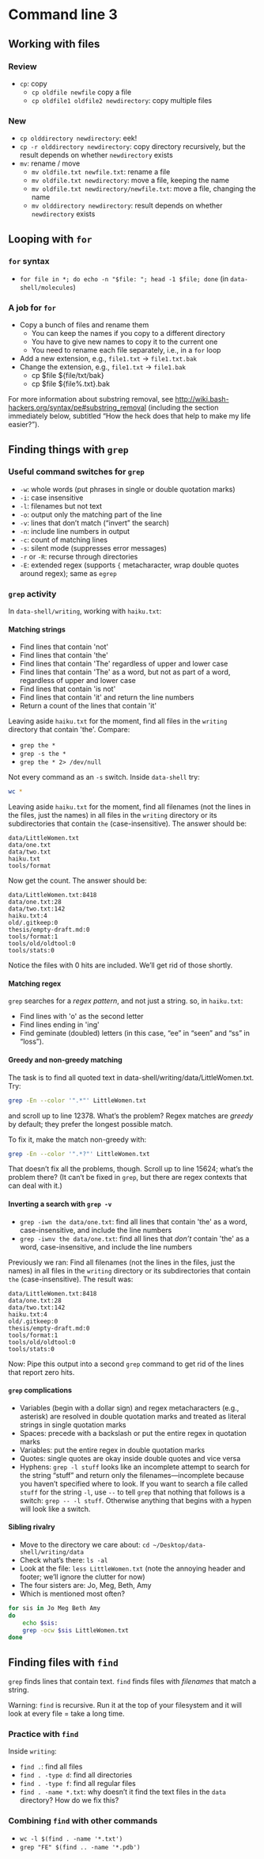 # Command line 3

## Working with files

### Review

* `cp`: copy
	* `cp oldfile newfile` copy a file
	* `cp oldfile1 oldfile2 newdirectory`: copy multiple files

### New

* `cp olddirectory newdirectory`: eek!
* `cp -r olddirectory newdirectory`: copy directory recursively, but the result depends on whether `newdirectory` exists
* `mv`: rename / move
	* `mv oldfile.txt newfile.txt`: rename a file
	* `mv oldfile.txt newdirectory`: move a file, keeping the name
	* `mv oldfile.txt newdirectory/newfile.txt`: move a file, changing the name
	* `mv olddirectory newdirectory`: result depends on whether `newdirectory` exists

## Looping with `for`

### `for` syntax

* `for file in *; do echo -n "$file: "; head -1 $file; done` (in `data-shell/molecules`)

### A job for `for`

* Copy a bunch of files and rename them
	* You can keep the names if you copy to a different directory
	* You have to give new names to copy it to the current one
	* You need to rename each file separately, i.e., in a `for` loop
* Add a new extension, e.g., `file1.txt` → `file1.txt.bak`
* Change the extension, e.g., `file1.txt` → `file1.bak` 
	* cp $file ${file/txt/bak}
	* cp $file ${file%.txt}.bak 

For more information about substring removal, see <http://wiki.bash-hackers.org/syntax/pe#substring_removal> (including the section immediately below, subtitled “How the heck does that help to make my life easier?”).

## Finding things with `grep`

### Useful command switches for `grep`

* `-w`: whole words (put phrases in single or double quotation marks)
* `-i`: case insensitive
* `-l`: filenames but not text
* `-o`: output only the matching part of the line
* `-v`: lines that don’t match (“invert” the search)
* `-n`: include line numbers in output
* `-c`: count of matching lines
* `-s`: silent mode (suppresses error messages)
* `-r` or `-R`: recurse through directories
* `-E`: extended regex (supports `{` metacharacter, wrap double quotes around regex); same as `egrep`

### `grep` activity

In `data-shell/writing`, working with `haiku.txt`:

#### Matching strings

* Find lines that contain 'not'
* Find lines that contain 'the'
* Find lines that contain 'The' regardless of upper and lower case
* Find lines that contain 'The' as a word, but not as part of a word, regardless of upper and lower case
* Find lines that contain 'is not'
* Find lines that contain 'it' and return the line numbers
* Return a count of the lines that contain 'it' 

Leaving aside `haiku.txt` for the moment, find all files in the `writing` directory that contain 'the'. Compare:

* `grep the *`
* `grep -s the *`
* `grep the * 2> /dev/null`

Not every command as an `-s` switch. Inside `data-shell` try:

```bash
wc *
```

Leaving aside `haiku.txt` for the moment, find all filenames (not the lines in the files, just the names) in all files in the `writing` directory or its subdirectories that contain `the` (case-insensitive). The answer should be:

	data/LittleWomen.txt
	data/one.txt
	data/two.txt
	haiku.txt
	tools/format

Now get the count. The answer should be:

	data/LittleWomen.txt:8418
	data/one.txt:28
	data/two.txt:142
	haiku.txt:4
	old/.gitkeep:0
	thesis/empty-draft.md:0
	tools/format:1
	tools/old/oldtool:0
	tools/stats:0

Notice the files with 0 hits are included. We’ll get rid of those shortly.

#### Matching regex

`grep` searches for a _regex pattern_, and not just a string. so, in `haiku.txt`:

* Find lines with 'o' as the second letter
* Find lines ending in 'ing'
* Find geminate (doubled) letters (in this case, “ee” in “seen” and “ss” in “loss”).

#### Greedy and non-greedy matching

The task is to find all quoted text in data-shell/writing/data/LittleWomen.txt. Try:

```bash
grep -En --color '".*"' LittleWomen.txt
```

and scroll up to line 12378. What’s the problem? Regex matches are *greedy* by default; they prefer the longest possible match.

To fix it, make the match non-greedy with:

```bash
grep -En --color '".*?"' LittleWomen.txt
```

That doesn’t fix all the problems, though. Scroll up to line 15624; what’s the problem there? (It can’t be fixed in `grep`, but there are regex contexts that can deal with it.)

#### Inverting a search with `grep -v`

* `grep -iwn the data/one.txt`: find all lines that contain 'the' as a word, case-insensitive, and include the line numbers
* `grep -iwnv the data/one.txt`: find all lines that *don’t* contain 'the' as a word, case-insensitive, and include the line numbers

Previously we ran: Find all filenames (not the lines in the files, just the names) in all files in the `writing` directory or its subdirectories that contain `the` (case-insensitive). The result was:

	data/LittleWomen.txt:8418
	data/one.txt:28
	data/two.txt:142
	haiku.txt:4
	old/.gitkeep:0
	thesis/empty-draft.md:0
	tools/format:1
	tools/old/oldtool:0
	tools/stats:0

Now: Pipe this output into a second `grep` command to get rid of the lines that report zero hits.

#### `grep` complications

* Variables (begin with a dollar sign) and regex metacharacters (e.g., asterisk) are resolved in double quotation marks and treated as literal strings in single quotation marks
* Spaces: precede with a backslash or put the entire regex in quotation marks
* Variables: put the entire regex in double quotation marks 
* Quotes: single quotes are okay inside double quotes and vice versa
* Hyphens: `grep -l stuff` looks like an incomplete attempt to search for the string “stuff” and return only the filenames—incomplete because you haven’t specified where to look. If you want to search a file called `stuff` for the string `-l`, use `--` to tell `grep` that nothing that follows is a switch: `grep -- -l stuff`. Otherwise anything that begins with a hypen will look like a switch.

#### Sibling rivalry

* Move to the directory we care about: `cd ~/Desktop/data-shell/writing/data`
* Check what’s there: `ls -al`
* Look at the file: `less LittleWomen.txt` (note the annoying header and footer; we’ll ignore the clutter for now)
* The four sisters are: Jo, Meg, Beth, Amy
* Which is mentioned most often?

```bash
for sis in Jo Meg Beth Amy
do
	echo $sis:
	grep -ocw $sis LittleWomen.txt
done
```

## Finding files with `find`

`grep` finds lines that contain text. `find` finds files with *filenames* that match a string.

Warning: `find` is recursive. Run it at the top of your filesystem and it will look at every file = take a long time.

### Practice with `find`

Inside `writing`:

* `find .`: find all files
* `find . -type d`: find all directories
* `find . -type f`: find all regular files
* `find . -name *.txt`: why doesn’t it find the text files in the `data` directory? How do we fix this?

### Combining `find` with other commands

* `wc -l $(find . -name '*.txt')`
* `grep "FE" $(find .. -name '*.pdb')`

<!--
## Shell scripting

Adapt from [Linux tutorial](http://linuxcommand.org/lc3_writing_shell_scripts.php).
-->
